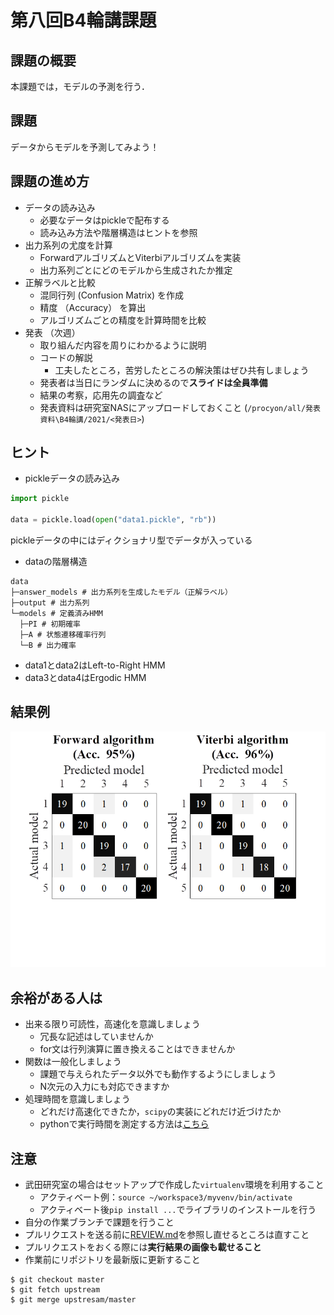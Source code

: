 # 第八回B4輪講課題

## 課題の概要

本課題では，モデルの予測を行う．

## 課題

データからモデルを予測してみよう！

## 課題の進め方

- データの読み込み
  - 必要なデータはpickleで配布する
  - 読み込み方法や階層構造はヒントを参照
- 出力系列の尤度を計算
  - ForwardアルゴリズムとViterbiアルゴリズムを実装
  - 出力系列ごとにどのモデルから生成されたか推定
- 正解ラベルと比較
  - 混同行列 (Confusion Matrix) を作成
  - 精度 （Accuracy） を算出
  - アルゴリズムごとの精度を計算時間を比較
- 発表 （次週）
  - 取り組んだ内容を周りにわかるように説明
  - コードの解説
    - 工夫したところ，苦労したところの解決策はぜひ共有しましょう
  - 発表者は当日にランダムに決めるので**スライドは全員準備**
  - 結果の考察，応用先の調査など
  - 発表資料は研究室NASにアップロードしておくこと (`/procyon/all/発表資料\B4輪講/2021/<発表日>`)

## ヒント

- pickleデータの読み込み

```python
import pickle

data = pickle.load(open("data1.pickle", "rb"))
```

pickleデータの中にはディクショナリ型でデータが入っている

- dataの階層構造

```
data
├─answer_models # 出力系列を生成したモデル（正解ラベル）
├─output # 出力系列
└─models # 定義済みHMM
  ├─PI # 初期確率
  ├─A # 状態遷移確率行列
  └─B # 出力確率
```

- data1とdata2はLeft-to-Right HMM
- data3とdata4はErgodic HMM

## 結果例

![result](./figs/result.png)

## 余裕がある人は

- 出来る限り可読性，高速化を意識しましょう
  - 冗長な記述はしていませんか
  - for文は行列演算に置き換えることはできませんか
- 関数は一般化しましょう
  - 課題で与えられたデータ以外でも動作するようにしましょう
  - N次元の入力にも対応できますか
- 処理時間を意識しましょう
  - どれだけ高速化できたか，`scipy`の実装にどれだけ近づけたか
  - pythonで実行時間を測定する方法は[こちら](http://st-hakky.hatenablog.com/entry/2018/01/26/214255)

## 注意

- 武田研究室の場合はセットアップで作成した`virtualenv`環境を利用すること  
  - アクティベート例：`source ~/workspace3/myvenv/bin/activate`  
  - アクティベート後`pip install ...`でライブラリのインストールを行う  
- 自分の作業ブランチで課題を行うこと
- プルリクエストを送る前に[REVIEW.md](https://github.com/TakedaLab/B4Lecture/blob/master/REVIEW.md)を参照し直せるところは直すこと
- プルリクエストをおくる際には**実行結果の画像も載せること**
- 作業前にリポジトリを最新版に更新すること

```
$ git checkout master
$ git fetch upstream
$ git merge upstresam/master
```
